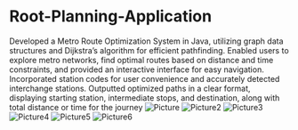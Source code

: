 # Root-Planning-Application
Developed a Metro Route Optimization System in Java, utilizing graph data structures and Dijkstra’s
algorithm for efficient pathfinding. Enabled users to explore metro networks, find optimal routes based on distance
and time constraints, and provided an interactive interface for easy navigation. Incorporated station codes for user
convenience and accurately detected interchange stations. Outputted optimized paths in a clear format, displaying
starting station, intermediate stops, and destination, along with total distance or time for the journey
![Picture](https://github.com/user-attachments/assets/ca0772a4-f236-4899-8bfd-74b956006e11)
![Picture2](https://github.com/user-attachments/assets/2e61718a-3257-4d52-adc2-a6aee65480ef)
![Picture3](https://github.com/user-attachments/assets/d4b46c1a-49c1-4a07-9ed6-c49fe8edf0be)
![Picture4](https://github.com/user-attachments/assets/4d02962a-d00b-41fd-bcf1-987bf3ed1b95)
![Picture5](https://github.com/user-attachments/assets/5e3e553d-7942-486f-aa53-177a6a193582)
![Picture6](https://github.com/user-attachments/assets/518f3263-36b0-4fb4-84dc-75cdb5403228)
